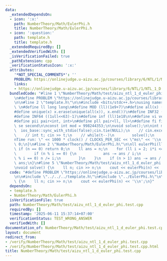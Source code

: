 ```yaml
---
data:
  _extendedDependsOn:
  - icon: ':x:'
    path: NumberTheory/Math/EulerPhi.h
    title: NumberTheory/Math/EulerPhi.h
  - icon: ':question:'
    path: template.h
    title: template.h
  _extendedRequiredBy: []
  _extendedVerifiedWith: []
  _isVerificationFailed: true
  _pathExtension: cpp
  _verificationStatusIcon: ':x:'
  attributes:
    '*NOT_SPECIAL_COMMENTS*': ''
    PROBLEM: https://onlinejudge.u-aizu.ac.jp/courses/library/6/NTL/1/NTL_1_D
    links:
    - https://onlinejudge.u-aizu.ac.jp/courses/library/6/NTL/1/NTL_1_D
  bundledCode: "#line 1 \"NumberTheory/Math/test/aizu_ntl_1_d_euler_phi.test.cpp\"\
    \n#define PROBLEM \"https://onlinejudge.u-aizu.ac.jp/courses/library/6/NTL/1/NTL_1_D\"\
    \n\n#line 2 \"template.h\"\n\n#include <bits/stdc++.h>\nusing namespace std;\n\
    \ \n#define ll long long\n#define MOD (ll)(1e9+7)\n#define all(x) (x).begin(),(x).end()\n\
    #define unique(x) x.erase(unique(all(x)), x.end())\n#define INF32 ((1ull<<31)-1)\n\
    #define INF64 ((1ull<<63)-1)\n#define inf (ll)1e18\n\n#define vi vector<int>\n\
    #define pii pair<int, int>\n#define pll pair<ll, ll>\n#define fi first\n#define\
    \ se second\n\nconst int mod = 998244353;\n\nvoid solve();\n\nint main(){\n  \
    \  ios_base::sync_with_stdio(false);cin.tie(NULL);\n    // cin.exceptions(cin.failbit);\n\
    \    // int t; cin >> t;\n    // while(t--)\n        solve();\n    cerr << \"\\\
    nTime run: \" << 1000 * clock() / CLOCKS_PER_SEC << \"ms\" << '\\n';\n    return\
    \ 0;\n}\n#line 2 \"NumberTheory/Math/EulerPhi.h\"\n\nll eulerPhi(ll n) {\n   \
    \ if (n == 0) return 0;\n    ll ans = n;\n    for (ll i = 2; i*i <= n; i++) {\n\
    \        if (n % i == 0) {\n            ans -= ans / i;\n            while (n\
    \ % i == 0) n /= i;\n        }\n    }\n    if (n > 1) ans -= ans / n;\n    return\
    \ ans;\n}\n#line 5 \"NumberTheory/Math/test/aizu_ntl_1_d_euler_phi.test.cpp\"\n\
    \nvoid solve() {\n    ll n; cin >> n;\n    cout << eulerPhi(n) << '\\n';\n}\n"
  code: "#define PROBLEM \"https://onlinejudge.u-aizu.ac.jp/courses/library/6/NTL/1/NTL_1_D\"\
    \n\n#include \"../../../template.h\"\n#include \"../EulerPhi.h\"\n\nvoid solve()\
    \ {\n    ll n; cin >> n;\n    cout << eulerPhi(n) << '\\n';\n}"
  dependsOn:
  - template.h
  - NumberTheory/Math/EulerPhi.h
  isVerificationFile: true
  path: NumberTheory/Math/test/aizu_ntl_1_d_euler_phi.test.cpp
  requiredBy: []
  timestamp: '2025-06-11 15:37:14+07:00'
  verificationStatus: TEST_WRONG_ANSWER
  verifiedWith: []
documentation_of: NumberTheory/Math/test/aizu_ntl_1_d_euler_phi.test.cpp
layout: document
redirect_from:
- /verify/NumberTheory/Math/test/aizu_ntl_1_d_euler_phi.test.cpp
- /verify/NumberTheory/Math/test/aizu_ntl_1_d_euler_phi.test.cpp.html
title: NumberTheory/Math/test/aizu_ntl_1_d_euler_phi.test.cpp
---
```

